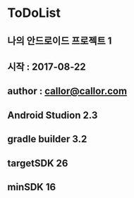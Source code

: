 # ToDoList
## 나의 안드로이드 프로젝트 1
## 시작 : 2017-08-22


## author : callor@callor.com


## Android Studion 2.3
## gradle builder 3.2
## targetSDK 26
## minSDK 16

